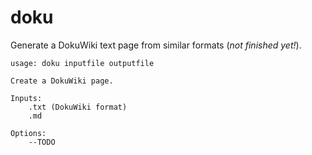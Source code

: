 # doku

Generate a DokuWiki text page from similar formats (*not finished yet!*).

```
usage: doku inputfile outputfile

Create a DokuWiki page.

Inputs:
    .txt (DokuWiki format)
    .md

Options:
    --TODO

```

